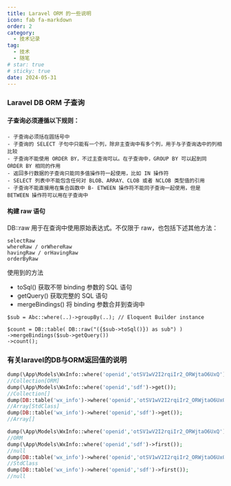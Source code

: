 ```yaml
---
title: Laravel ORM 的一些说明
icon: fab fa-markdown
order: 2
category:
  - 技术记录
tag:
  - 技术
  - 随笔
# star: true
# sticky: true
date: 2024-05-31
---
```


### Laravel DB ORM 子查询

#### 子查询必须遵循以下规则：

    - 子查询必须括在圆括号中
    - 子查询的 SELECT 子句中只能有一个列，除非主查询中有多个列，用于与子查询选中的列相比较
    - 子查询不能使用 ORDER BY，不过主查询可以。在子查询中，GROUP BY 可以起到同 ORDER BY 相同的作用
    - 返回多行数据的子查询只能同多值操作符一起使用，比如 IN 操作符
    - SELECT 列表中不能包含任何对 BLOB、ARRAY、CLOB 或者 NCLOB 类型值的引用
    - 子查询不能直接用在集合函数中 B- ETWEEN 操作符不能同子查询一起使用，但是 BETWEEN 操作符可以用在子查询中

#### 构建 raw 语句
DB::raw 用于在查询中使用原始表达式。不仅限于 raw，也包括下述其他方法：
```
selectRaw
whereRaw / orWhereRaw
havingRaw / orHavingRaw
orderByRaw
```
使用到的方法
- toSql() 获取不带 binding 参数的 SQL 语句
- getQuery() 获取完整的 SQL 语句
- mergeBindings() 将 binding 参数合并到查询中
```
$sub = Abc::where(..)->groupBy(..); // Eloquent Builder instance

$count = DB::table( DB::raw("({$sub->toSql()}) as sub") )
->mergeBindings($sub->getQuery()) 
->count();
```

### 有关laravel的DB与ORM返回值的说明

```php
dump(\App\Models\WxInfo::where('openid','otSV1wV2I2rqiIr2_ORWjtaO6UxQ')->get());
//Collection[ORM]
dump(\App\Models\WxInfo::where('openid','sdf')->get());
//Collection[]
dump(DB::table('wx_info')->where('openid','otSV1wV2I2rqiIr2_ORWjtaO6UxQ')->get());
//Array[StdClass]
dump(DB::table('wx_info')->where('openid','sdf')->get());
//Array[]

dump(\App\Models\WxInfo::where('openid','otSV1wV2I2rqiIr2_ORWjtaO6UxQ')->first());
//ORM
dump(\App\Models\WxInfo::where('openid','sdf')->first());
//null
dump(DB::table('wx_info')->where('openid','otSV1wV2I2rqiIr2_ORWjtaO6UxQ')->first());
//StdClass
dump(DB::table('wx_info')->where('openid','sdf')->first());
//null
```